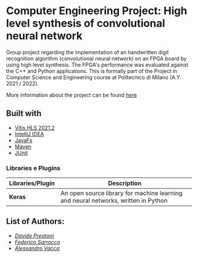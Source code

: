# Computer Engineering Project: High level synthesis of convolutional neural network
Group project regarding the implementation of an handwritten digit recognition algorithm (convolutional neural network) on an FPGA board by using high level synthesis. The FPGA's performance was evaluated against the C++ and Python applications. This is formally part of the Project in Computer Science and Engineering course at Politecnico di Milano (A.Y. 2021 / 2022).


More information about the project can be found [here](https://pii.dei.polimi.it/accelerazione-hardware-di-una-rete-neurale-convoluzionale-mediante-sintesi-ad-alto-livello)


<a name="built"></a>
## Built with
* [Vitis HLS 2021.2](https://www.oracle.com/java/technologies/downloads/#java17)
* [IntelliJ IDEA](https://www.jetbrains.com/idea/)
* [JavaFx](https://openjfx.io)
* [Maven](https://maven.apache.org)
* [JUnit](https://junit.org/junit5/)

### Libraries e Plugins
|Libraries/Plugin|Description|
|------------|-----------|
|__Keras__| An open source library for machine learning and neural networks, written in Python|


## List of Authors:

 - *[Davide Preatoni](https://github.com/)*
 - *[Federico Sarrocco](https://github.com/)*
 - *[Alessandro Vacca](https://github.com/)*
 
